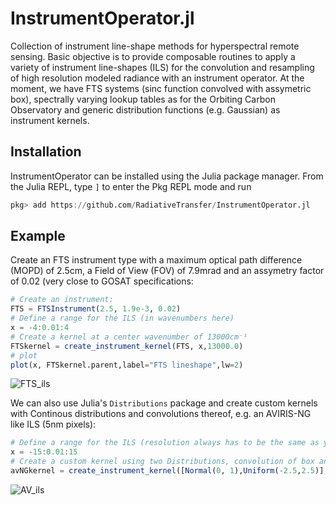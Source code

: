 # InstrumentOperator.jl
Collection of instrument line-shape methods for hyperspectral remote sensing. Basic objective is to provide composable routines to apply a variety of instrument line-shapes (ILS) for the convolution and resampling of high resolution modeled radiance with an instrument operator. At the moment, we have FTS systems (sinc function convolved with assymetric box), spectrally varying lookup tables as for the Orbiting Carbon Observatory and generic distribution functions (e.g. Gaussian) as instrument kernels. 


## Installation

InstrumentOperator can be installed using the Julia package manager.
From the Julia REPL, type `]` to enter the Pkg REPL mode and run

```julia
pkg> add https://github.com/RadiativeTransfer/InstrumentOperator.jl
```

## Example

Create an FTS instrument type with a maximum optical path difference (MOPD) of 2.5cm, a Field of View (FOV) of 7.9mrad and an assymetry factor of 0.02 (very close to GOSAT specifications:

```julia
# Create an instrument:
FTS = FTSInstrument(2.5, 1.9e-3, 0.02)
# Define a range for the ILS (in wavenumbers here)
x = -4:0.01:4
# Create a kernel at a center wavenumber of 13000cm⁻¹
FTSkernel = create_instrument_kernel(FTS, x,13000.0)
# plot
plot(x, FTSkernel.parent,label="FTS lineshape",lw=2)
```
![FTS_ils](https://user-images.githubusercontent.com/10467190/115968929-07cdd100-a4ef-11eb-839b-f22918743828.png)

We can also use Julia's `Distributions` package and create custom kernels with Continous distributions and convolutions thereof, e.g. an AVIRIS-NG like ILS (5nm pixels):
```julia
# Define a range for the ILS (resolution always has to be the same as your high resolution spectrum you want to convolve!).
x = -15:0.01:15
# Create a custom kernel using two Distributions, convolution of box and Gaussian (e.g. pixel width as box, smoothed by Gaussian)
avNGkernel = create_instrument_kernel([Normal(0, 1),Uniform(-2.5,2.5)], x)
```
![AV_ils](https://user-images.githubusercontent.com/10467190/116157489-ec56f780-a6a1-11eb-9048-8b6938fec69f.png)



